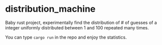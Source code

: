 # distribution_machine

Baby rust project, experimentally find the distribution of # of guesses of a integer uniformly distributed between 1 and 100 repeated many times.

You can type `cargo run` in the repo and enjoy the statistics.
